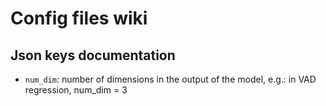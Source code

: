 # Config files wiki

## Json keys documentation
- `num_dim`: number of dimensions in the output of the model, e.g.: in VAD regression, num_dim = 3


